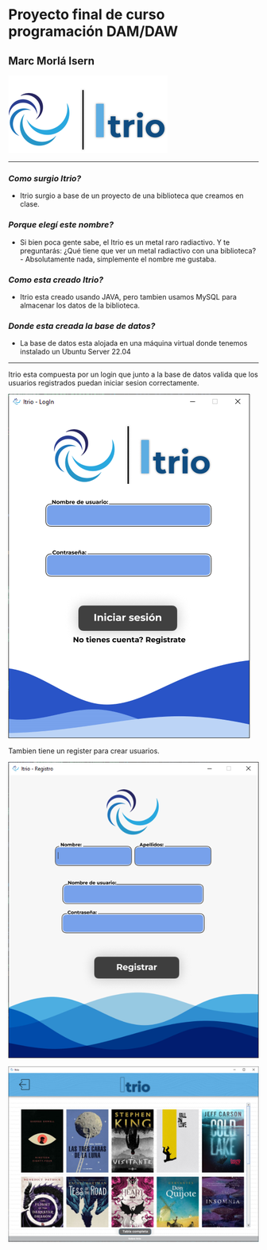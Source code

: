 # **Proyecto final de curso programación DAM/DAW**

## Marc Morlá Isern

![Itrio](/images/logo2.png)

----

### ***Como surgio Itrio?***
- Itrio surgio a base de un proyecto de una biblioteca que creamos en clase.

### ***Porque elegí este nombre?***
- Si bien poca gente sabe, el Itrio es un metal raro radiactivo. Y te preguntarás: ¿Qué tiene que ver un metal radiactivo con una biblioteca? - Absolutamente nada, simplemente el nombre me gustaba.

### ***Como esta creado Itrio?***
- Itrio esta creado usando JAVA, pero tambien usamos MySQL para almacenar los datos de la biblioteca.

### ***Donde esta creada la base de datos?***
- La base de datos esta alojada en una máquina virtual donde tenemos instalado un Ubuntu Server 22.04

----

Itrio esta compuesta por un login que junto a la base de datos valida que los usuarios registrados puedan iniciar sesion correctamente.

![FrameLogin](/readmeImages/1.png)

Tambien tiene un register para crear usuarios.

![FrameRegister](/readmeImages/2.png)



![ItrioBooks](/readmeImages/3.png)
